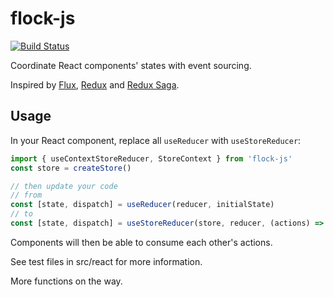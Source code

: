 # flock-js

[![Build Status](https://travis-ci.com/pinyin/flock-js.svg?branch=master)](https://travis-ci.com/pinyin/flock-js)

Coordinate React components' states with event sourcing.

Inspired by [Flux](https://facebook.github.io/flux/), [Redux](https://redux.js.org) and [Redux Saga](https://redux-saga.js.org/).

## Usage

In your React component, replace all `useReducer` with `useStoreReducer`:

```js
import { useContextStoreReducer, StoreContext } from 'flock-js'
const store = createStore()

// then update your code
// from
const [state, dispatch] = useReducer(reducer, initialState)
// to
const [state, dispatch] = useStoreReducer(store, reducer, (actions) => /* compute initialState from actions */)
```

Components will then be able to consume each other's actions.

See test files in src/react for more information.

More functions on the way.
